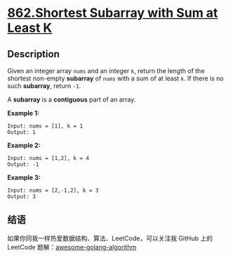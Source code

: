 # [862.Shortest Subarray with Sum at Least K][title]

## Description
Given an integer array `nums` and an integer `k`, return the length of the shortest non-empty **subarray** of `nums` with a sum of at least `k`. If there is no such **subarray**, return `-1`.

A **subarray** is a **contiguous** part of an array.

**Example 1:**

```
Input: nums = [1], k = 1
Output: 1
```

**Example 2:**

```
Input: nums = [1,2], k = 4
Output: -1
```

**Example 3:**

```
Input: nums = [2,-1,2], k = 3
Output: 3
```

## 结语

如果你同我一样热爱数据结构、算法、LeetCode，可以关注我 GitHub 上的 LeetCode 题解：[awesome-golang-algorithm][me]

[title]: https://leetcode.com/problems/shortest-subarray-with-sum-at-least-k/
[me]: https://github.com/kylesliu/awesome-golang-algorithm
